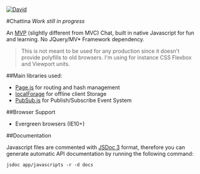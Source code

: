 [![David](https://david-dm.org/jiayihu/chattina.svg)](https://david-dm.org/jiayihu/chattina.svg)

#Chattina *Work still in progress*

An [MVP](https://addyosmani.com/resources/essentialjsdesignpatterns/book/#detailmvp) (slightly different from MVC) Chat, built in native Javascript for fun and learning. No JQuery/MV* Framework dependency.

>This is not meant to be used for any production since it doesn't provide polyfills to old browsers. I'm using for instance CSS Flexbox and Viewport units.

##Main libraries used:
 - [Page.js](https://github.com/visionmedia/page.js) for routing and hash management
 - [localForage](https://github.com/mozilla/localForage) for offline client Storage
 - [PubSub.js](https://github.com/mroderick/PubSubJS) for Publish/Subscribe Event System

##Browser Support
 - Evergreen browsers (IE10+)

##Documentation

Javascript files are commented with [JSDoc 3](https://github.com/jsdoc3/jsdoc) format, therefore you can generate automatic API documentation by running the following command:
```
jsdoc app/javascripts -r -d docs
```
